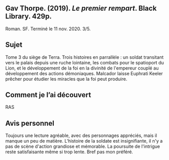 ## Gav Thorpe. (2019). _Le premier rempart_. Black Library. 429p.

Roman. SF. Terminé le 11 nov. 2020. 3/5.

## Sujet

Tome 3 du siège de Terra. Trois histoires en parrallèle : un soldat transitant vers le palais depuis une ruche lointaine, les combats pour le spatioport du Lion, et le développement de la foi en la divinité de l'empereur couplé au développement des actions démoniaques. Malcador laisse Euphrati Keeler prêcher pour étudier les miracles que la foi peut produire.

## Comment je l’ai découvert

RAS

## Avis personnel

Toujours une lecture agréable, avec des personnages appréciés, mais il manque un peu de matière. L'histoire de la soldate est insignifiante, il n'y a pas de scène d'action grandiose et mémorable. La poursuite de l'intrigue reste satisfaisante même si trop lente. Bref pas mon préféré.